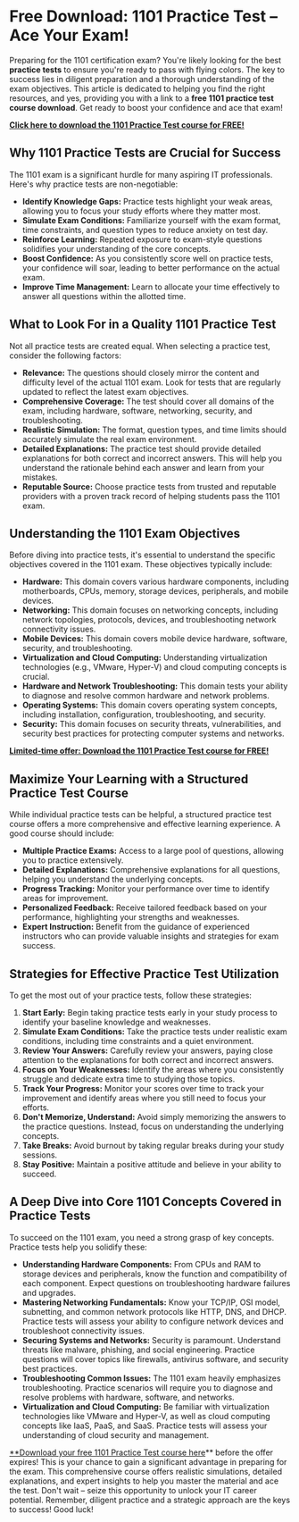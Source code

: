 # Free Download: 1101 Practice Test – Ace Your Exam!

Preparing for the 1101 certification exam? You're likely looking for the best **practice tests** to ensure you're ready to pass with flying colors. The key to success lies in diligent preparation and a thorough understanding of the exam objectives. This article is dedicated to helping you find the right resources, and yes, providing you with a link to a **free 1101 practice test course download**. Get ready to boost your confidence and ace that exam!

[**Click here to download the 1101 Practice Test course for FREE!**](https://udemywork.com/1101-practice-test)

## Why 1101 Practice Tests are Crucial for Success

The 1101 exam is a significant hurdle for many aspiring IT professionals. Here's why practice tests are non-negotiable:

*   **Identify Knowledge Gaps:** Practice tests highlight your weak areas, allowing you to focus your study efforts where they matter most.
*   **Simulate Exam Conditions:** Familiarize yourself with the exam format, time constraints, and question types to reduce anxiety on test day.
*   **Reinforce Learning:** Repeated exposure to exam-style questions solidifies your understanding of the core concepts.
*   **Boost Confidence:** As you consistently score well on practice tests, your confidence will soar, leading to better performance on the actual exam.
*   **Improve Time Management:** Learn to allocate your time effectively to answer all questions within the allotted time.

## What to Look For in a Quality 1101 Practice Test

Not all practice tests are created equal. When selecting a practice test, consider the following factors:

*   **Relevance:** The questions should closely mirror the content and difficulty level of the actual 1101 exam. Look for tests that are regularly updated to reflect the latest exam objectives.
*   **Comprehensive Coverage:** The test should cover all domains of the exam, including hardware, software, networking, security, and troubleshooting.
*   **Realistic Simulation:** The format, question types, and time limits should accurately simulate the real exam environment.
*   **Detailed Explanations:** The practice test should provide detailed explanations for both correct and incorrect answers. This will help you understand the rationale behind each answer and learn from your mistakes.
*   **Reputable Source:** Choose practice tests from trusted and reputable providers with a proven track record of helping students pass the 1101 exam.

## Understanding the 1101 Exam Objectives

Before diving into practice tests, it's essential to understand the specific objectives covered in the 1101 exam. These objectives typically include:

*   **Hardware:** This domain covers various hardware components, including motherboards, CPUs, memory, storage devices, peripherals, and mobile devices.
*   **Networking:** This domain focuses on networking concepts, including network topologies, protocols, devices, and troubleshooting network connectivity issues.
*   **Mobile Devices:** This domain covers mobile device hardware, software, security, and troubleshooting.
*   **Virtualization and Cloud Computing:** Understanding virtualization technologies (e.g., VMware, Hyper-V) and cloud computing concepts is crucial.
*   **Hardware and Network Troubleshooting:** This domain tests your ability to diagnose and resolve common hardware and network problems.
*   **Operating Systems:** This domain covers operating system concepts, including installation, configuration, troubleshooting, and security.
*   **Security:** This domain focuses on security threats, vulnerabilities, and security best practices for protecting computer systems and networks.

[**Limited-time offer: Download the 1101 Practice Test course for FREE!**](https://udemywork.com/1101-practice-test)

## Maximize Your Learning with a Structured Practice Test Course

While individual practice tests can be helpful, a structured practice test course offers a more comprehensive and effective learning experience. A good course should include:

*   **Multiple Practice Exams:** Access to a large pool of questions, allowing you to practice extensively.
*   **Detailed Explanations:** Comprehensive explanations for all questions, helping you understand the underlying concepts.
*   **Progress Tracking:** Monitor your performance over time to identify areas for improvement.
*   **Personalized Feedback:** Receive tailored feedback based on your performance, highlighting your strengths and weaknesses.
*   **Expert Instruction:** Benefit from the guidance of experienced instructors who can provide valuable insights and strategies for exam success.

## Strategies for Effective Practice Test Utilization

To get the most out of your practice tests, follow these strategies:

1.  **Start Early:** Begin taking practice tests early in your study process to identify your baseline knowledge and weaknesses.
2.  **Simulate Exam Conditions:** Take the practice tests under realistic exam conditions, including time constraints and a quiet environment.
3.  **Review Your Answers:** Carefully review your answers, paying close attention to the explanations for both correct and incorrect answers.
4.  **Focus on Your Weaknesses:** Identify the areas where you consistently struggle and dedicate extra time to studying those topics.
5.  **Track Your Progress:** Monitor your scores over time to track your improvement and identify areas where you still need to focus your efforts.
6.  **Don't Memorize, Understand:** Avoid simply memorizing the answers to the practice questions. Instead, focus on understanding the underlying concepts.
7.  **Take Breaks:** Avoid burnout by taking regular breaks during your study sessions.
8.  **Stay Positive:** Maintain a positive attitude and believe in your ability to succeed.

## A Deep Dive into Core 1101 Concepts Covered in Practice Tests

To succeed on the 1101 exam, you need a strong grasp of key concepts. Practice tests help you solidify these:

*   **Understanding Hardware Components:** From CPUs and RAM to storage devices and peripherals, know the function and compatibility of each component. Expect questions on troubleshooting hardware failures and upgrades.
*   **Mastering Networking Fundamentals:** Know your TCP/IP, OSI model, subnetting, and common network protocols like HTTP, DNS, and DHCP. Practice tests will assess your ability to configure network devices and troubleshoot connectivity issues.
*   **Securing Systems and Networks:** Security is paramount. Understand threats like malware, phishing, and social engineering. Practice questions will cover topics like firewalls, antivirus software, and security best practices.
*   **Troubleshooting Common Issues:** The 1101 exam heavily emphasizes troubleshooting. Practice scenarios will require you to diagnose and resolve problems with hardware, software, and networks.
*   **Virtualization and Cloud Computing:** Be familiar with virtualization technologies like VMware and Hyper-V, as well as cloud computing concepts like IaaS, PaaS, and SaaS. Practice tests will assess your understanding of cloud security and management.

[**Download your free 1101 Practice Test course here](https://udemywork.com/1101-practice-test)** before the offer expires! This is your chance to gain a significant advantage in preparing for the exam. This comprehensive course offers realistic simulations, detailed explanations, and expert insights to help you master the material and ace the test. Don't wait – seize this opportunity to unlock your IT career potential. Remember, diligent practice and a strategic approach are the keys to success! Good luck!
